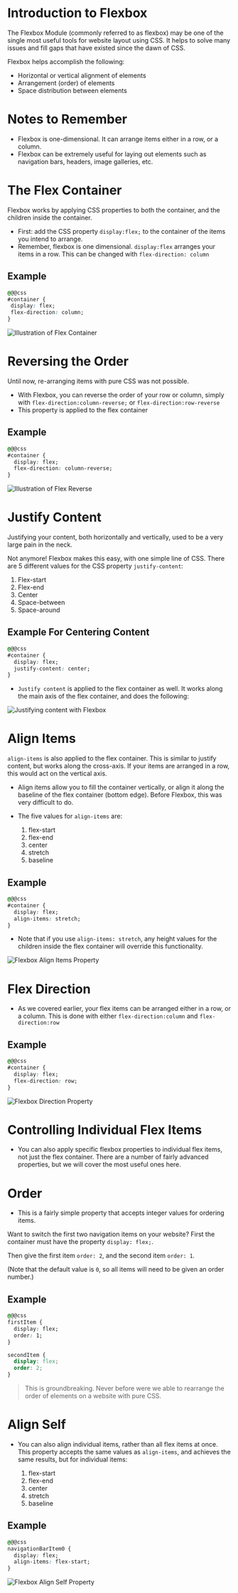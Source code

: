 # Introduction to Flexbox

 The Flexbox Module (commonly referred to as flexbox) may be one of the single most useful tools for website layout using CSS. It helps to solve many issues and fill gaps that have existed since the dawn of CSS. 
 
 Flexbox helps accomplish the following:

 * Horizontal or vertical alignment of elements
 * Arrangement (order) of elements 
 * Space distribution between elements

# Notes to Remember

 * Flexbox is one-dimensional. It can arrange items either in a row, or a column.
 * Flexbox can be extremely useful for laying out elements such as navigation bars, headers, image galleries, etc.

# The Flex Container

 Flexbox works by applying CSS properties to both the container, and the children inside the container. 

 * First: add the CSS property `display:flex;` to the container of the items you intend to arrange. 
 * Remember, flexbox is one dimensional. `display:flex` arranges your items in a row. This can be changed with `flex-direction: column`

## Example
 ```css
@@@css
 #container {
  display: flex;
  flex-direction: column;
}
 ```

![Illustration of Flex Container](https://cdn-images-1.medium.com/max/1600/1*4yKnG2-vuPF5XA-BmXADLQ.gif "Flex Container")

# Reversing the Order

Until now, re-arranging items with pure CSS was not possible. 
* With Flexbox, you can reverse the order of your row or column, simply with `flex-direction:column-reverse;` or `flex-direction:row-reverse`
* This property is applied to the flex container

## Example
```css
@@@css
#container {
  display: flex;
  flex-direction: column-reverse;
}
```

![Illustration of Flex Reverse](https://cdn-images-1.medium.com/max/1000/1*PBr_ncouIehALaEOWmSbpQ.gif "Flex Reverse")

# Justify Content

Justifying your content, both horizontally and vertically, used to be a very large pain in the neck. 

Not anymore! Flexbox makes this easy, with one simple line of CSS. There are 5 different values for the CSS property `justify-content`:

1. Flex-start
2. Flex-end
3. Center
4. Space-between
5. Space-around

## Example For Centering Content
```css
@@@css
#container {
  display: flex;
  justify-content: center;
}
```

* `Justify content` is applied to the flex container as well. It works along the main axis of the flex container, and does the following:

![Justifying content with Flexbox](https://cdn-images-1.medium.com/max/1000/1*2-6Tw8jqWrMKOfIugKyuDA.gif "Justify Content with Flexbox")

# Align Items

`align-items` is also applied to the flex container. This is similar to justify content, but works along the cross-axis. If your items are arranged in a row, this would act on the vertical axis. 

* Align items allow you to fill the container vertically, or align it along the baseline of the flex container (bottom edge). Before Flexbox, this was very difficult to do. 
* The five values for `align-items` are:

  1. flex-start
  2. flex-end
  3. center
  4. stretch
  5. baseline

## Example
```css
@@@css
#container {
  display: flex;
  align-items: stretch;
}
```

* Note that if you use `align-items: stretch`, any height values for the children inside the flex container will override this functionality. 

![Flexbox Align Items Property](https://cdn-images-1.medium.com/max/1000/1*htfdNmRIIFu_veRaFOj5qA.gif "Aligning items with Flexbox")

# Flex Direction

* As we covered earlier, your flex items can be arranged either in a row, or a column. This is done with either `flex-direction:column` and `flex-direction:row`

## Example
```css
@@@css
#container {
  display: flex;
  flex-direction: row;
}
```


 ![Flexbox Direction Property](https://cdn-images-1.medium.com/max/1000/1*htfdNmRIIFu_veRaFOj5qA.gif "Flex direction with Flexbox")

# Controlling Individual Flex Items

* You can also apply specific flexbox properties to individual flex items, not just the flex container. There are a number of fairly advanced properties, but we will cover the most useful ones here.

# Order

* This is a fairly simple property that accepts integer values for ordering items.

Want to switch the first two navigation items on your website? First the container must have the property `display: flex;`. 

Then give the first item `order: 2`, and the second item `order: 1`. 

(Note that the default value is `0`, so all items will need to be given an order number.)

## Example 
```css
@@@css
firstItem {
  display: flex;
  order: 1;
}

secondItem {
  display: flex;
  order: 2;
}
```

> This is groundbreaking. Never before were we able to rearrange the order of elements on a website with pure CSS.

# Align Self 

* You can also align individual items, rather than all flex items at once. This property accepts the same values as `align-items`, and achieves the same results, but for individual items:

  1. flex-start
  2. flex-end
  3. center
  4. stretch
  5. baseline

## Example 
```css
@@@css
navigationBarItem0 {
  display: flex;
  align-items: flex-start;
}
```

![Flexbox Align Self Property](https://cdn-images-1.medium.com/max/1000/1*HIADl1oL6pxXb2dMh_pXSQ.gif "Self aligning with Flexbox")

